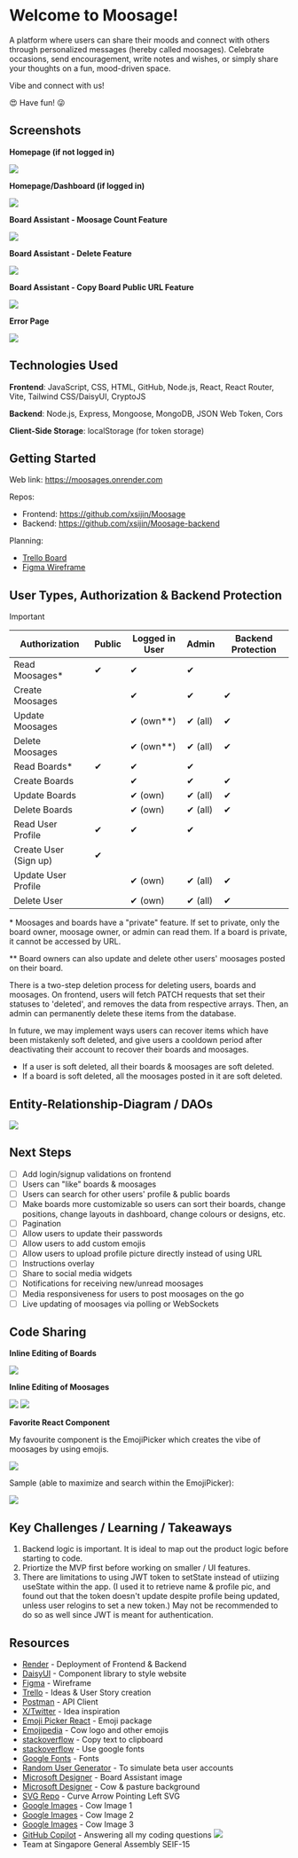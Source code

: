 # Welcome to Moosage!

A platform where users can share their moods and connect with others through personalized messages (hereby called moosages). Celebrate occasions, send encouragement, write notes and wishes, or simply share your thoughts on a fun, mood-driven space.

Vibe and connect with us!

:heart_eyes: Have fun! :stuck_out_tongue_winking_eye:

## Screenshots

**Homepage (if not logged in)**

<img src="/src/assets/images/homepage.png">

**Homepage/Dashboard (if logged in)**

<img src="/src/assets/images/dashboard.png">

**Board Assistant - Moosage Count Feature**

<img src="/src/assets/images/count.png">

**Board Assistant - Delete Feature**

<img src="/src/assets/images/boardassist.png">

**Board Assistant - Copy Board Public URL Feature**

<img src="/src/assets/images/copy.png">

**Error Page**

<img src="/src/assets/images/errorpage.png">

## Technologies Used

**Frontend**: JavaScript, CSS, HTML, GitHub, Node.js, React, React Router, Vite, Tailwind CSS/DaisyUI, CryptoJS

**Backend**: Node.js, Express, Mongoose, MongoDB, JSON Web Token, Cors

**Client-Side Storage**: localStorage (for token storage)

## Getting Started

Web link: https://moosages.onrender.com

Repos:

- Frontend: https://github.com/xsijin/Moosage
- Backend: https://github.com/xsijin/Moosage-backend

Planning:

- [Trello Board](https://trello.com/b/BwHaFoYE/moosage)
- [Figma Wireframe](https://www.figma.com/file/PlKvJRUu8xNfe1TZ5DivEP/Untitled?type=design&node-id=0-1&mode=design&t=uvptxleRRYVarL6p-0)

## User Types, Authorization & Backend Protection

> [!IMPORTANT]
> | Authorization | Public | Logged in User | Admin | Backend Protection |
> | ----------------- | --------------| -------------- | -------------- | -------------- |
> | Read Moosages* | ✔ | ✔ | ✔ | |
> | Create Moosages | | ✔ | ✔ | ✔ |
> | Update Moosages | | ✔ (own**) | ✔ (all) | ✔ |
> | Delete Moosages | | ✔ (own**) | ✔ (all) | ✔ |
> | Read Boards* | ✔ | ✔ | ✔ | |
> | Create Boards | | ✔ | ✔ | ✔ |
> | Update Boards | | ✔ (own) | ✔ (all) | ✔ |
> | Delete Boards | | ✔ (own) | ✔ (all) | ✔ |
> | Read User Profile | ✔ | ✔ | ✔ | |
> | Create User (Sign up) | ✔ | | | |
> | Update User Profile | | ✔ (own) | ✔ (all) | ✔ |
> | Delete User | | ✔ (own) | ✔ (all) | ✔ |

\* Moosages and boards have a "private" feature. If set to private, only the board owner, moosage owner, or admin can read them. If a board is private, it cannot be accessed by URL.

\*\* Board owners can also update and delete other users' moosages posted on their board.

There is a two-step deletion process for deleting users, boards and moosages. On frontend, users will fetch PATCH requests that set their statuses to 'deleted', and removes the data from respective arrays. Then, an admin can permanently delete these items from the database.

In future, we may implement ways users can recover items which have been mistakenly soft deleted, and give users a cooldown period after deactivating their account to recover their boards and moosages.

- If a user is soft deleted, all their boards & moosages are soft deleted.
- If a board is soft deleted, all the moosages posted in it are soft deleted.

## Entity-Relationship-Diagram / DAOs

<img src="/src/assets/images/ERD.png">

## Next Steps

- [ ] Add login/signup validations on frontend
- [ ] Users can "like" boards & moosages
- [ ] Users can search for other users' profile & public boards
- [ ] Make boards more customizable so users can sort their boards, change positions, change layouts in dashboard, change colours or designs, etc.
- [ ] Pagination
- [ ] Allow users to update their passwords
- [ ] Allow users to add custom emojis
- [ ] Allow users to upload profile picture directly instead of using URL
- [ ] Instructions overlay
- [ ] Share to social media widgets
- [ ] Notifications for receiving new/unread moosages
- [ ] Media responsiveness for users to post moosages on the go
- [ ] Live updating of moosages via polling or WebSockets

## Code Sharing

**Inline Editing of Boards**

<img src="/src/assets/images/editboard.png">

**Inline Editing of Moosages**

<img src="/src/assets/images/editmoosage.png">
<img src="/src/assets/images/isediting.png">

**Favorite React Component**

My favourite component is the EmojiPicker which creates the vibe of moosages by using emojis.

<img src="/src/assets/images/code.png">

Sample (able to maximize and search within the EmojiPicker):

<img src="/src/assets/images/sample.png">

## Key Challenges / Learning / Takeaways

1. Backend logic is important. It is ideal to map out the product logic before starting to code.
2. Priortize the MVP first before working on smaller / UI features.
3. There are limitations to using JWT token to setState instead of utiizing useState within the app. (I used it to retrieve name & profile pic, and found out that the token doesn't update despite profile being updated, unless user relogins to set a new token.) May not be recommended to do so as well since JWT is meant for authentication.

## Resources

- [Render](https://render.com/) - Deployment of Frontend & Backend
- [DaisyUI](https://daisyui.com/) - Component library to style website
- [Figma](https://figma.com) - Wireframe
- [Trello](https://trello.com) - Ideas & User Story creation
- [Postman](https://www.postman.com) - API Client
- [X/Twitter](https://twitter.com/) - Idea inspiration
- [Emoji Picker React](https://github.com/ealush/emoji-picker-react#readme) - Emoji package
- [Emojipedia](https://emojipedia.org/cow-face#designs) - Cow logo and other emojis
- [stackoverflow](https://stackoverflow.com/questions/39501289/in-reactjs-how-to-copy-text-to-clipboard) - Copy text to clipboard
- [stackoverflow](https://stackoverflow.com/questions/40769551/how-to-use-google-fonts-in-react-js) - Use google fonts
- [Google Fonts](https://fonts.google.com/share?selection.family=Hachi+Maru+Pop|Mali:ital,wght@0,400;0,500;1,400;1,500|Petit+Formal+Script) - Fonts
- [Random User Generator](https://randomuser.me/api/) - To simulate beta user accounts
- [Microsoft Designer](https://www.bing.com/images/create/a-simple-icon-with-empty-message-board-and-emoji-b/1-65cd9a8b374e4ced95ca0c690a6a10ca?id=foBV9%2blN3ktoPwhE0N%2bxJw%3d%3d&view=detailv2&idpp=genimg&thId=OIG3.EjSxX24LxS4vm3QW5.wy&FORM=GCRIDP&ajaxhist=0&ajaxserp=0) - Board Assistant image
- [Microsoft Designer](https://www.bing.com/images/create/pastel-cow-farm-with-flying-cows2c-more-pasture2c-si/1-65ded403bcc84838ac2e20eb73e2e2dd?id=HKvRuhbjY2JR1byoaF4R8w%3d%3d&view=detailv2&idpp=genimg&thId=OIG4.awixLYZfO0tbiC9bWJR7&FORM=GCRIDP&ajaxhist=0&ajaxserp=0) - Cow & pasture background
- [SVG Repo](https://www.svgrepo.com/svg/11641/curve-arrow-pointing-left) - Curve Arrow Pointing Left SVG
- [Google Images](https://www.google.com/imgres?imgurl=https%3A%2F%2Fmedia.istockphoto.com%2Fid%2F477832804%2Fphoto%2Fsleeping-cows-at-sunrise.jpg%3Fs%3D612x612%26w%3D0%26k%3D20%26c%3DmtPZXS5trDLST4E-IAwhwFqf-JPBodJVOQhEP72tD8s%3D&tbnid=XAzSf482cQBxRM&vet=12ahUKEwiRvr2z58WEAxV_q2MGHZrwDdsQMygCegQIARBa..i&imgrefurl=https%3A%2F%2Fwww.istockphoto.com%2Fphotos%2Fcow-field&docid=akScqRNFl4VzLM&w=612&h=408&q=scenic%20cows%20and%20fields%20wallpaper&ved=2ahUKEwiRvr2z58WEAxV_q2MGHZrwDdsQMygCegQIARBa) - Cow Image 1
- [Google Images](https://www.google.com/imgres?imgurl=https%3A%2F%2Fwww.shutterstock.com%2Fimage-photo%2Fcows-herd-on-grass-field-600nw-2030724431.jpg&tbnid=TJZRiYWFzHJV6M&vet=12ahUKEwiRvr2z58WEAxV_q2MGHZrwDdsQMygFegQIARBh..i&imgrefurl=https%3A%2F%2Fwww.shutterstock.com%2Fsearch%2Fcow-landscape&docid=814uOoc0nRPGQM&w=600&h=399&q=scenic%20cows%20and%20fields%20wallpaper&ved=2ahUKEwiRvr2z58WEAxV_q2MGHZrwDdsQMygFegQIARBh) - Cow Image 2
- [Google Images](https://www.google.com/imgres?imgurl=https%3A%2F%2Fimages.unsplash.com%2Fphoto-1500595046743-cd271d694d30%3Fq%3D80%26w%3D1000%26auto%3Dformat%26fit%3Dcrop%26ixlib%3Drb-4.0.3%26ixid%3DM3wxMjA3fDB8MHxzZWFyY2h8Mnx8Y293c3xlbnwwfHwwfHx8MA%253D%253D&tbnid=FpWkU78RfIlwXM&vet=12ahUKEwiRvr2z58WEAxV_q2MGHZrwDdsQMygNegQIARB0..i&imgrefurl=https%3A%2F%2Funsplash.com%2Fs%2Fphotos%2Fcows&docid=1uXj-MMqWjutDM&w=1000&h=664&q=scenic%20cows%20and%20fields%20wallpaper&ved=2ahUKEwiRvr2z58WEAxV_q2MGHZrwDdsQMygNegQIARB0) - Cow Image 3
- [GitHub Copilot](https://github.com/features/copilot) - Answering all my coding questions
  <img src="/src/assets/images/copilot.png">
- Team at Singapore General Assembly SEIF-15
